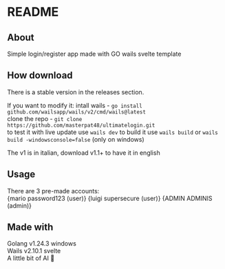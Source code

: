 # README

## About

Simple login/register app made with GO wails svelte template

## How download

There is a stable version in the releases section.

If you want to modify it:
    intall wails - `go install github.com/wailsapp/wails/v2/cmd/wails@latest`   
    clone the repo - `git clone https://github.com/masterpat48/ultimatelogin.git`   
    to test it with live update use `wails dev` 
    to build it use `wails build` or `wails build -windowsconsole=false` (only on windows)  

The v1 is in italian, download v1.1+ to have it in english

## Usage

There are 3 pre-made accounts:  
{mario password123 (user)}     {luigi supersecure (user)}     {ADMIN ADMINIS (admin)}

## Made with

Golang v1.24.3 windows  
Wails v2.10.1 svelte    
A little bit of AI 🙏   
